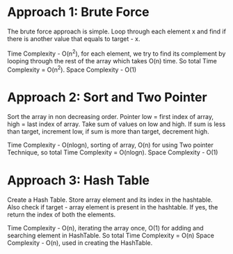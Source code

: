 ​Approach 1: Brute Force
=============
The brute force approach is simple. Loop through each element x and find if there is another value that equals to target - x.

Time Complexity - O(n<sup>2</sup>), for each element, we try to find its complement by looping through the rest of the array which takes O(n) time. So total Time Complexity = O(n<sup>2</sup>).
Space Complexity - O(1)

Approach 2: Sort and Two Pointer
=============
Sort the array in non decreasing order. Pointer low = first index of array, high = last index of array. Take sum of values on low and high. 
If sum is less than target, increment low, if sum is more than target, decrement high.

Time Complexity - O(nlogn), sorting of array, O(n) for using Two pointer Technique, so total Time Complexity = O(nlogn).
Space Complexity - O(1)

Approach 3: Hash Table
=============

Create a Hash Table. Store array element and its index in the hashtable. Also check if target - array element is present in the hashtable. If yes, the return the index of both the elements.

Time Complexity - O(n), iterating the array once, O(1) for adding and searching element in HashTable. So total Time Complexity = O(n)
Space Complexity - O(n), used in creating the HashTable.
